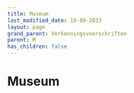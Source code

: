 ```yaml
---
title: Museum
last_modified_date: 19-09-2023
layout: page
grand_parent: Verkenningsvoorschriften
parent: M
has_children: false
---
```


Museum
======

